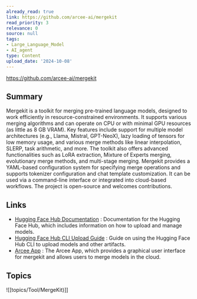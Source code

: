```yaml
---
already_read: true
link: https://github.com/arcee-ai/mergekit
read_priority: 3
relevance: 0
source: null
tags:
- Large_Language_Model
- AI_agent
type: Content
upload_date: '2024-10-08'
---
```


https://github.com/arcee-ai/mergekit
## Summary

Mergekit is a toolkit for merging pre-trained language models, designed to work efficiently in resource-constrained environments. It supports various merging algorithms and can operate on CPU or with minimal GPU resources (as little as 8 GB VRAM). Key features include support for multiple model architectures (e.g., Llama, Mistral, GPT-NeoX), lazy loading of tensors for low memory usage, and various merge methods like linear interpolation, SLERP, task arithmetic, and more. The toolkit also offers advanced functionalities such as LoRA extraction, Mixture of Experts merging, evolutionary merge methods, and multi-stage merging. Mergekit provides a YAML-based configuration system for specifying merge operations and supports tokenizer configuration and chat template customization. It can be used via a command-line interface or integrated into cloud-based workflows. The project is open-source and welcomes contributions.
## Links

- [Hugging Face Hub Documentation](https://huggingface.co/docs/huggingface_hub/index) : Documentation for the Hugging Face Hub, which includes information on how to upload and manage models.
- [Hugging Face Hub CLI Upload Guide](https://huggingface.co/docs/huggingface_hub/guides/cli#huggingface-cli-upload) : Guide on using the Hugging Face Hub CLI to upload models and other artifacts.
- [Arcee App](https://app.arcee.ai) : The Arcee App, which provides a graphical user interface for mergekit and allows users to merge models in the cloud.

## Topics

![[topics/Tool/MergeKit)]]